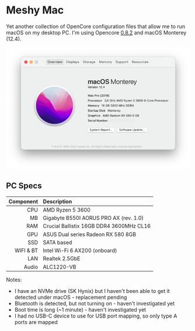 # Meshy Mac

Yet another collection of OpenCore configuration files that allow me to run macOS on my desktop PC.
I'm using Opencore [0.8.2](https://github.com/acidanthera/OpenCorePkg/releases/tag/0.8.2) and macOS Monterey (12.4).

<div align="center">
    <img alt="About Meshy Mac" src='./about-meshy-mac.png'>
</div>

## PC Specs

| Component | Description                              |
| --------: | :--------------------------------------- |
|       CPU | AMD Ryzen 5 3600                         |
|        MB | Gigabyte B550I AORUS PRO AX (rev. 1.0)   |
|       RAM | Crucial Ballistix 16GB DDR4 3600MHz CL16 |
|       GPU | ASUS Dual series Radeon RX 580 8GB       |
|       SSD | SATA based                               |
| WIFI & BT | Intel Wi-Fi 6 AX200 (onboard)            |
|       LAN | Realtek 2.5GbE                           |
|     Audio | ALC1220-VB                               |

Notes:

- I have an NVMe drive (SK Hynix) but I haven't been able to get it detected under macOS - replacement pending
- Bluetooth is detected, but not turning on - haven't investigated yet
- Boot time is long (~1 minute) - haven't investigated yet
- I had no USB-C device to use for USB port mapping, so only type A ports are mapped
